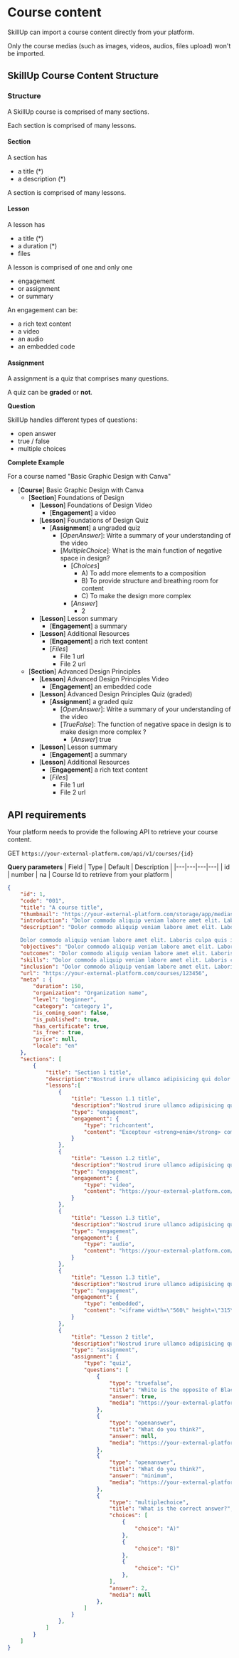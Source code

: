 <script setup>
import BadgeStd from '../../.vitepress/components/BadgeStd.vue'
import SpoilerStd from '../../.vitepress/components/SpoilerStd.vue'
</script>

# Course content

<BadgeStd label="Page is Work in Progress" color="danger" />

SkillUp can import a course content directly from your platform.

Only the course medias (such as images, videos, audios, files upload) won't be imported.

## SkillUp Course Content Structure

### Structure

A SkillUp course is comprised of many sections.

Each section is comprised of many lessons.

<!-- <SpoilerStd label="Details"> -->

<!-- <br /> -->

#### Section

A section has

- a title (\*)
- a description (\*)

A section is comprised of many lessons.

#### Lesson

A lesson has

- a title (\*)
- a duration (\*)
- files

A lesson is comprised of one and only one

- engagement
- or assignment
- or summary

An engagement can be:

- a rich text content
- a video
- an audio
- an embedded code

#### **Assignment**

A assignment is a quiz that comprises many questions.

A quiz can be **graded** or **not**.

**Question**

SkillUp handles different types of questions:

- open answer
- true / false
- multiple choices

<!-- </SpoilerStd> -->

**Complete Example**

For a course named "Basic Graphic Design with Canva"

- [**Course**] Basic Graphic Design with Canva
  - [**Section**] Foundations of Design
    - [**Lesson**] Foundations of Design Video
      - [**Engagement**] a video
    - [**Lesson**] Foundations of Design Quiz
      - [**Assignment**] a ungraded quiz
        - [*OpenAnswer*]: Write a summary of your understanding of the video
        - [*MultipleChoice*]: What is the main function of negative space in design?
          - [*Choices*]
            - A) To add more elements to a composition
            - B) To provide structure and breathing room for content
            - C) To make the design more complex
          - [*Answer*]
            - 2
    - [**Lesson**] Lesson summary
      - [**Engagement**] a summary
    - [**Lesson**] Additional Resources
      - [**Engagement**] a rich text content
      - [*Files*]
        - File 1 url
        - File 2 url
  - [**Section**] Advanced Design Principles
    - [**Lesson**] Advanced Design Principles Video
      - [**Engagement**] an embedded code
    - [**Lesson**] Advanced Design Principles Quiz (graded)
      - [**Assignment**] a graded quiz
        - [*OpenAnswer*]: Write a summary of your understanding of the video
        - [*TrueFalse*]: The function of negative space in design is to make design more complex ?
          - [*Answer*] true
    - [**Lesson**] Lesson summary
      - [**Engagement**] a summary
    - [**Lesson**] Additional Resources
      - [**Engagement**] a rich text content
      - [*Files*]
        - File 1 url
        - File 2 url

## API requirements

Your platform needs to provide the following API to retrieve your course content.

GET `https://your-external-platform.com/api/v1/courses/{id}`

**Query parameters**
| Field | Type | Default | Description |
|---|---|---|---|
| id | number | na | Course Id to retrieve from your platform |

```json
{
    "id": 1,
    "code": "001",
    "title": "A course title",
    "thumbnail": "https://your-external-platform.com/storage/app/medias/courses/thumbnail/181120100340-hairdresser-3572053_1280.jpg",
    "introduction": "Dolor commodo aliquip veniam labore amet elit. Laboris culpa quis id consequat voluptate officia tempor consectetur aliquip duis laborum occaecat.",
    "description": "Dolor commodo aliquip veniam labore amet elit. Laboris culpa quis id consequat voluptate officia tempor consectetur aliquip duis laborum occaecat.

    Dolor commodo aliquip veniam labore amet elit. Laboris culpa quis id consequat voluptate officia tempor consectetur aliquip duis laborum occaecat",
    "objectives": "Dolor commodo aliquip veniam labore amet elit. Laboris culpa quis id consequat voluptate officia tempor consectetur aliquip duis laborum occaecat.",
    "outcomes": "Dolor commodo aliquip veniam labore amet elit. Laboris culpa quis id consequat voluptate officia tempor consectetur aliquip duis laborum occaecat.",
    "skills": "Dolor commodo aliquip veniam labore amet elit. Laboris culpa quis id consequat voluptate officia tempor consectetur aliquip duis laborum occaecat.",
    "inclusion": "Dolor commodo aliquip veniam labore amet elit. Laboris culpa quis id consequat voluptate officia tempor consectetur aliquip duis laborum occaecat.",
    "url": "https://your-external-platform.com/courses/123456",
    "meta" : {
        "duration": 150,
        "organization": "Organization name",
        "level": "beginner",
        "category": "category 1",
        "is_coming_soon": false,
        "is_published": true,
        "has_certificate": true,
        "is_free": true,
        "price": null,
        "locale": "en"
    },
    "sections": [
        {
            "title": "Section 1 title",
            "description":"Nostrud irure ullamco adipisicing qui dolor commodo. Anim exercitation velit tempor reprehenderit dolore.",
            "lessons":[
                {
                    "title": "Lesson 1.1 title",
                    "description":"Nostrud irure ullamco adipisicing qui dolor commodo. Anim exercitation velit tempor reprehenderit dolore.",
                    "type": "engagement",
                    "engagement": {
                        "type": "richcontent",
                        "content": "Excepteur <strong>enim</strong> commodo minim enim ex reprehenderit et eiusmod aliqua occaecat aliquip voluptate aliqua nisi. Dolore adipisicing in in anim ex incididunt velit adipisicing. Mollit pariatur veniam anim aliquip ipsum aute ut adipisicing duis incididunt anim dolor. Ullamco veniam esse <a href="">eiusmod</a> id consectetur qui id consequat mollit ex ut. Et culpa Lorem eu ex dolore labore laborum id eiusmod anim in."
                    }
                },
                {
                    "title": "Lesson 1.2 title",
                    "description":"Nostrud irure ullamco adipisicing qui dolor commodo. Anim exercitation velit tempor reprehenderit dolore.",
                    "type": "engagement",
                    "engagement": {
                        "type": "video",
                        "content": "https://your-external-platform.com/storage/app/medias/courses/1234/video1.mp4"
                    }
                },
                {
                    "title": "Lesson 1.3 title",
                    "description":"Nostrud irure ullamco adipisicing qui dolor commodo. Anim exercitation velit tempor reprehenderit dolore.",
                    "type": "engagement",
                    "engagement": {
                        "type": "audio",
                        "content": "https://your-external-platform.com/storage/app/medias/courses/1234/audio1.mp3"
                    }
                },
                {
                    "title": "Lesson 1.3 title",
                    "description":"Nostrud irure ullamco adipisicing qui dolor commodo. Anim exercitation velit tempor reprehenderit dolore.",
                    "type": "engagement",
                    "engagement": {
                        "type": "embedded",
                        "content": "<iframe width=\"560\" height=\"315\" src=\"https://www.youtube.com/embed/OKX6keqZ3y8?si=bmVv3PrjqikwsCa3\" title=\"YouTube video player\" frameborder=\"0\" allow=\"accelerometer; autoplay; clipboard-write; encrypted-media; gyroscope; picture-in-picture; web-share\" referrerpolicy=\"strict-origin-when-cross-origin\" allowfullscreen></iframe>"
                    }
                },
                {
                    "title": "Lesson 2 title",
                    "description":"Nostrud irure ullamco adipisicing qui dolor commodo. Anim exercitation velit tempor reprehenderit dolore.",
                    "type": "assignment",
                    "assignment": {
                        "type": "quiz",
                        "questions": [
                            {
                                "type": "truefalse",
                                "title": "White is the opposite of Black?",
                                "answer": true,
                                "media": "https://your-external-platform.com/storage/app/medias/image1.jpg"
                            },
                            {
                                "type": "openanswer",
                                "title": "What do you think?",
                                "answer": null,
                                "media": "https://your-external-platform.com/storage/app/medias/image1.jpg"
                            },
                            {
                                "type": "openanswer",
                                "title": "What do you think?",
                                "answer": "minimum",
                                "media": "https://your-external-platform.com/storage/app/medias/image1.jpg"
                            },
                            {
                                "type": "multiplechoice",
                                "title": "What is the correct answer?",
                                "choices": [
                                    {
                                        "choice": "A)"
                                    },
                                    {
                                        "choice": "B)"
                                    },
                                    {
                                        "choice": "C)"
                                    },
                                ],
                                "answer": 2,
                                "media": null
                            },
                        ]
                    }
                },
            ]
        }
    ]
}
```
